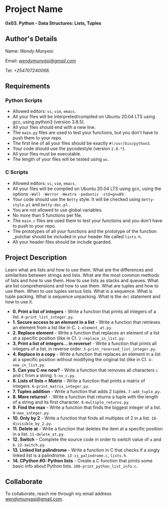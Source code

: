# Project Name
**0x03. Python - Data Structures: Lists, Tuples**

## Author's Details
Name: *Wendy Munyasi.*

Email: *wendymunyasi@gmail.com*

Tel: *+254707240068.*

##  Requirements

### Python Scripts
*   Allowed editors: `vi`, `vim`, `emacs`.
*   All your files will be interpreted/compiled on Ubuntu 20.04 LTS using gcc, using python3 (version 3.8.5).
*   All your files should end with a new line.
*   The `main.py` files are used to test your functions, but you don’t have to push them to your repo.
*   The first line of all your files should be exactly `#!/usr/bin/python3`.
*   Your code should use the pycodestyle (version `2.8.*`).
*   All your files must be executable.
*   The length of your files will be tested using `wc`.

### C Scripts
*   Allowed editors: `vi`, `vim`, `emacs`.
*   All your files will be compiled on Ubuntu 20.04 LTS using gcc, using the options `-Wall -Werror -Wextra -pedantic -std=gnu89` .
*   Your code should use the `Betty` style. It will be checked using `betty-style.pl` and `betty-doc.pl` .
*   You are not allowed to use global variables.
*   No more than 5 functions per file.
*   The `main.c` files are used them to test your functions and you don't have to push to your repo.
*   The prototypes of all your functions and the prototype of the function _putchar should be included in your header file called `lists.h`.
*   All your header files should be include guarded.

## Project Description
Learn what are lists and how to use them.
What are the differences and similarities between strings and lists.
What are the most common methods of lists and how to use them.
How to use lists as stacks and queues.
What are list comprehensions and how to use them.
What are tuples and how to use them.
When to use tuples versus lists.
What is a sequence.
What is tuple packing.
What is sequence unpacking.
What is the `del` statement and how to use it.

* **0. Print a list of integers** - Write a function that prints all integers of a list. `0-print_list_integer.py`.
* **1. Secure access to an element in a list** - Write a function that retrieves an element from a list like in C. `1-element_at.py`.
* **2. Replace element** - Write a function that replaces an element of a list at a specific position (like in C). `2-replace_in_list.py`.
* **3. Print a list of integers... in reverse!** - Write a function that prints all integers of a list, in reverse order. `3-print_reversed_list_integer.py`.
* **4. Replace in a copy** - Write a function that replaces an element in a list at a specific position without modifying the original list (like in C). `4-new_in_list.py`.
* **5. Can you C me now?** - Write a function that removes all characters `c` and `C` from a string. `5-no_c.py`.
* **6. Lists of lists = Matrix** - Write a function that prints a matrix of integers. `6-print_matrix_integer.py`.
* **7. Tuples addition** - Write a function that adds 2 tuples. `7-add_tuple.py`.
* **8. More returns!** - .Write a function that returns a tuple with the length of a string and its first character. `8-multiple_returns.py`.
* **9. Find the max** - Write a function that finds the biggest integer of a list. `9-max_integer.py`.
* **10. Only by 2** - Write a function that finds all multiples of 2 in a list. `10-divisible_by_2.py`.
* **11. Delete at** - Write a function that deletes the item at a specific position in a list. `11-delete_at.py`.
* **12. Switch** - Complete the source code in order to switch value of `a` and `b`. `12-switch.py`.
* **13. Linked list palindrome** - Write a function in C that checks if a singly linked list is a palindrome. `13-is_palindrome.c`, `lists.h`.
* **14. CPython #0: Python lists** - Create a C function that prints some basic info about Python lists. `100-print_python_list_info.c`.

## Collaborate

To collaborate, reach me through my email address wendymunyasi@gmail.com.